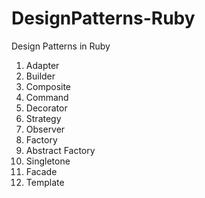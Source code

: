 # DesignPatterns-Ruby
Design Patterns in Ruby

1. Adapter
2. Builder
3. Composite
4. Command
5. Decorator
6. Strategy
7. Observer
8. Factory
9. Abstract Factory
10. Singletone
11. Facade
12. Template
